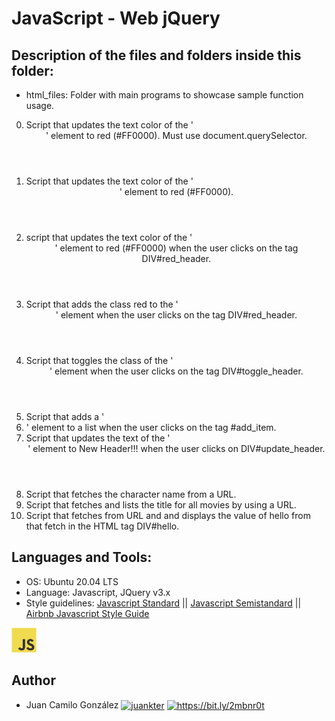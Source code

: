 # JavaScript - Web jQuery

## Description of the files and folders inside this folder:

- html_files: Folder with main programs to showcase sample function usage.

0. Script that updates the text color of the '<header>' element to red (#FF0000). Must use document.querySelector.
1. Script that updates the text color of the '<header>' element to red (#FF0000).
2. script that updates the text color of the '<header>' element to red (#FF0000) when the user clicks on the tag DIV#red_header.
3. Script that adds the class red to the '<header>' element when the user clicks on the tag DIV#red_header.
4. Script that toggles the class of the '<header>' element when the user clicks on the tag DIV#toggle_header.
5. Script that adds a '<li>' element to a list when the user clicks on the tag #add_item.
6. Script that updates the text of the '<header>' element to New Header!!! when the user clicks on DIV#update_header. 
7. Script that fetches the character name from a URL.
8. Script that fetches and lists the title for all movies by using a URL.
9. Script that fetches from URL and  and displays the value of hello from that fetch in the HTML tag DIV#hello.


## Languages and Tools:

- OS: Ubuntu 20.04 LTS
- Language: Javascript, JQuery v3.x
- Style guidelines: [Javascript Standard](https://standardjs.com/rules.html) || [Javascript Semistandard](https://github.com/Flet/semistandard) || [Airbnb Javascript Style Guide](https://github.com/airbnb/javascript)

<p align="left"> <a href="https://developer.mozilla.org/en-US/docs/Web/JavaScript" target="_blank" rel="noreferrer"> <img src="https://raw.githubusercontent.com/devicons/devicon/master/icons/javascript/javascript-original.svg" alt="javascript" width="40" height="40"/> </a> </p>


## Author

- Juan Camilo González <a href="https://twitter.com/juankter" target="blank"><img align="center" src="https://raw.githubusercontent.com/rahuldkjain/github-profile-readme-generator/master/src/images/icons/Social/twitter.svg" alt="juankter" height="30" width="40" /></a>
<a href="https://bit.ly/2MBNR0t" target="blank"><img align="center" src="https://raw.githubusercontent.com/rahuldkjain/github-profile-readme-generator/master/src/images/icons/Social/linked-in-alt.svg" alt="https://bit.ly/2mbnr0t" height="30" width="40" /></a>
